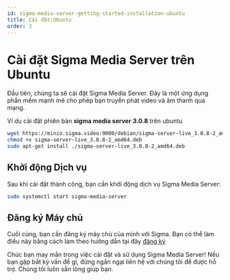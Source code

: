 ```yaml
---
id: sigma-media-server-getting-started-installation-ubuntu
title: Cài đặt:Ubuntu
order: 3
---
```


# Cài đặt Sigma Media Server trên Ubuntu

Đầu tiên, chúng ta sẽ cài đặt Sigma Media Server. Đây là một ứng dụng phần mềm mạnh mẽ cho phép bạn truyền phát video và âm thanh qua mạng.

Ví dụ cài đặt phiên bản **sigma media server** **3.0.8** trên ubuntu

```bash
wget https://minio.sigma.video:9000/debian/sigma-server-live_3.0.8-2_amd64.deb
chmod +x sigma-server-live_3.0.8-2_amd64.deb
sudo apt-get install ./sigma-server-live_3.0.8-2_amd64.deb
```

## Khởi động Dịch vụ

Sau khi cài đặt thành công, bạn cần khởi động dịch vụ Sigma Media Server:

```bash
sudo systemctl start sigma-media-server
```

## Đăng ký Máy chủ

Cuối cùng, bạn cần đăng ký máy chủ của mình với Sigma. Bạn có thể làm điều này bằng cách làm theo hướng dẫn tại đây [đăng ký](../05-register.md)

Chúc bạn may mắn trong việc cài đặt và sử dụng Sigma Media Server! Nếu bạn gặp bất kỳ vấn đề gì, đừng ngần ngại liên hệ với chúng tôi để được hỗ trợ. Chúng tôi luôn sẵn lòng giúp bạn.
